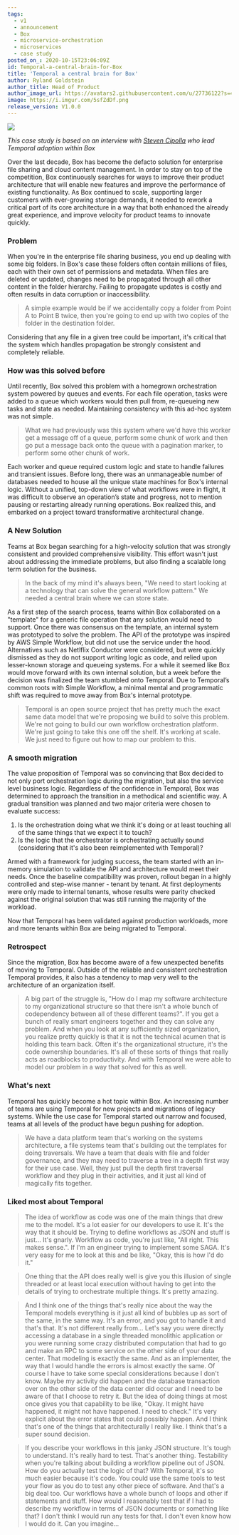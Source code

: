 ```yaml
---
tags:
  - v1
  - announcement
  - Box
  - microservice-orchestration
  - microservices
  - case study
posted_on_: 2020-10-15T23:06:09Z
id: Temporal-a-central-brain-for-Box
title: 'Temporal a central brain for Box'
author: Ryland Goldstein
author_title: Head of Product
author_image_url: https://avatars2.githubusercontent.com/u/27736122?s=460&u=7b6a3e58ec7ed715│       7f23f51e91a2f4cd2028d606&v=4
image: https://i.imgur.com/5sfZdDf.png
release_version: V1.0.0
---
```


![](https://i.imgur.com/Kn3I1sY.png)


<!--truncate-->

_This case study is based on an interview with [Steven Cipolla](https://www.linkedin.com/in/steven-cipolla-9aa02216/) who lead Temporal adoption within Box_

Over the last decade, Box has become the defacto solution for enterprise file sharing and cloud content management. In order to stay on top of the competition, Box continuously searches for ways to improve their product architecture that will enable new features and improve the performance of existing functionality. As Box continued to scale, supporting larger customers with ever-growing storage demands, it needed to rework a critical part of its core architecture in a way that both enhanced the already great experience, and improve velocity for product teams to innovate quickly.

### **Problem**

When you're in the enterprise file sharing business, you end up dealing with some big folders. In Box's case these folders often contain millions of files, each with their own set of permissions and metadata. When files are deleted or updated, changes need to be propagated through all other content in the folder hierarchy. Failing to propagate updates is costly and often results in data corruption or inaccessibility.

<blockquote>A simple example would be if we accidentally copy a folder from Point A to Point B twice, then you're going to end up with two copies of the folder in the destination folder.</blockquote>

Considering that any file in a given tree could be important, it's critical that the system which handles propagation be strongly consistent and completely reliable.

### **How was this solved before**

Until recently, Box solved this problem with a homegrown orchestration system powered by queues and events. For each file operation, tasks were added to a queue which workers would then pull from, re-queueing new tasks and state as needed. Maintaining consistency with this ad-hoc system was not simple.

<blockquote>What we had previously was this system where we'd have this worker get a message off of a queue, perform some chunk of work and then go put a message back onto the queue with a pagination marker, to perform some other chunk of work.</blockquote>

Each worker and queue required custom logic and state to handle failures and transient issues. Before long, there was an unmanageable number of databases needed to house all the unique state machines for Box's internal logic. Without a unified, top-down view of what workflows were in flight, it was difficult to observe an operation’s state and progress, not to mention pausing or restarting already running operations. Box realized this, and embarked on a project toward transformative architectural change.

### A **New Solution**

Teams at Box began searching for a high-velocity solution that was strongly consistent and provided comprehensive visibility. This effort wasn't just about addressing the immediate problems, but also finding a scalable long term solution for the business.

<blockquote>In the back of my mind it's always been, "We need to start looking at a technology that can solve the general workflow pattern." We needed a central brain where we can store state.</blockquote>

As a first step of the search process, teams within Box collaborated on a "template" for a generic file operation that any solution would need to support. Once there was consensus on the template, an internal system was prototyped to solve the problem. The API of the prototype was inspired by AWS Simple Workflow, but did not use the service under the hood. Alternatives such as Netlflix Conductor were considered, but were quickly dismissed as they do not support writing logic as code, and relied upon lesser-known storage and queueing systems. For a while it seemed like Box would move forward with its own internal solution, but a week before the decision was finalized the team stumbled onto Temporal. Due to Temporal’s common roots with Simple Workflow, a minimal mental and programmatic shift was required to move away from Box's internal prototype.

<blockquote>Temporal is an open source project that has pretty much the exact same data model that we're proposing we build to solve this problem. We're not going to build our own workflow orchestration platform. We're just going to take this one off the shelf. It's working at scale. We just need to figure out how to map our problem to this.</blockquote>

### **A smooth migration**

The value proposition of Temporal was so convincing that Box decided to not only port orchestration logic during the migration, but also the service level business logic. Regardless of the confidence in Temporal, Box was determined to approach the transition in a methodical and scientific way. A gradual transition was planned and two major criteria were chosen to evaluate success:

1. Is the orchestration doing what we think it's doing or at least touching all of the same things that we expect it to touch?
2. Is the logic that the orchestrator is orchestrating actually sound (considering that it's also been reimplemented with Temporal)?

Armed with a framework for judging success, the team started with an in-memory simulation to validate the API and architecture would meet their needs. Once the baseline compatibility was proven, rollout began in a highly controlled and step-wise manner - tenant by tenant. At first deployments were only made to internal tenants, whose results were parity checked against the original solution that was still running the majority of the workload.

Now that Temporal has been validated against production workloads, more and more tenants within Box are being migrated to Temporal.

### **Retrospect**

Since the migration, Box has become aware of a few unexpected benefits of moving to Temporal. Outside of the reliable and consistent orchestration Temporal provides, it also has a tendency to map very well to the architecture of an organization itself.

<blockquote>A big part of the struggle is, "How do I map my software architecture to my organizational structure so that there isn't a whole bunch of codependency between all of these different teams?". If you get a bunch of really smart engineers together and they can solve any problem. And when you look at any sufficiently sized organization, you realize pretty quickly is that it is not the technical acumen that is holding this team back. Often it's the organizational structure, it's the code ownership boundaries. It's all of these sorts of things that really acts as roadblocks to productivity. And with Temporal we were able to model our problem in a way that solved for this as well.</blockquote>

### **What's next**

Temporal has quickly become a hot topic within Box. An increasing number of teams are using Temporal for new projects and migrations of legacy systems. While the use case for Temporal started out narrow and focused, teams at all levels of the product have begun pushing for adoption.

<blockquote>We have a data platform team that's working on the systems architecture, a file systems team that's building out the templates for doing traversals. We have a team that deals with file and folder governance, and they may need to traverse a tree in a depth first way for their use case. Well, they just pull the depth first traversal workflow and they plug in their activities, and it just all kind of magically fits together.</blockquote>

### **Liked most about Temporal**

<blockquote>The idea of workflow as code was one of the main things that drew me to the model. It's a lot easier for our developers to use it. It's the way that it should be. Trying to define workflows as JSON and stuff is just... It's gnarly. Workflow as code, you're just like, "All right. This makes sense.". If I'm an engineer trying to implement some SAGA. It's very easy for me to look at this and be like, "Okay, this is how I'd do it."</blockquote>

<blockquote>One thing that the API does really well is give you this illusion of single threaded or at least local execution without having to get into the details of trying to orchestrate multiple things. It's pretty amazing.</blockquote>

<blockquote>And I think one of the things that's really nice about the way the Temporal models everything is it just all kind of bubbles up as sort of the same, in the same way. It's an error, and you got to handle it and that's that. It's not different really from... Let's say you were directly accessing a database in a single threaded monolithic application or you were running some crazy distributed computation that had to go and make an RPC to some service on the other side of your data center. That modeling is exactly the same. And as an implementer, the way that I would handle the errors is almost exactly the same. Of course I have to take some special considerations because I don't know. Maybe my activity did happen and the database transaction over on the other side of the data center did occur and I need to be aware of that I choose to retry it. But the idea of doing things at most once gives you that capability to be like, "Okay. It might have happened, it might not have happened. I need to check." It's very explicit about the error states that could possibly happen. And I think that's one of the things that architecturally I really like. I think that's a super sound decision.</blockquote>

<blockquote>If you describe your workflows in this janky JSON structure. It's tough to understand. It's really hard to test. That's another thing. Testability when you're talking about building a workflow pipeline out of JSON. How do you actually test the logic of that? With Temporal, it's so much easier because it's code. You could use the same tools to test your flow as you do to test any other piece of software. And that's a big deal too. Our workflows have a whole bunch of loops and other if statements and stuff. How would I reasonably test that if I had to describe my workflow in terms of JSON documents or something like that? I don't think I would run any tests for that. I don't even know how I would do it. Can you imagine...</blockquote>
